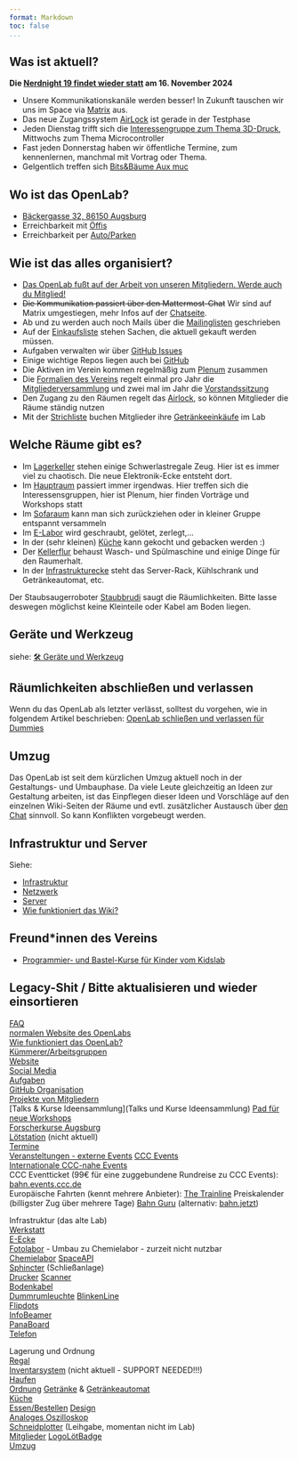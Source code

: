 ```yaml
---
format: Markdown
toc: false
...
```


## Was ist aktuell?

**Die [Nerdnight 19 findet wieder statt](Nerdnight%2019) am 16. November 2024**

* Unsere Kommunikationskanäle werden besser! In Zukunft tauschen wir uns im Space via [Matrix](Matrix) aus. 
* Das neue Zugangssystem [AirLock](AirLock) ist gerade in der Testphase
* Jeden Dienstag trifft sich die [Interessengruppe zum Thema 3D-Druck](3D-Drucker-Gruppe), Mittwochs zum Thema Microcontroller
* Fast jeden Donnerstag haben wir öffentliche Termine, zum kennenlernen, manchmal mit Vortrag oder Thema.
* Gelgentlich treffen sich [Bits&Bäume Aux muc](https://aux-muc.bits-und-baeume.org/)

## Wo ist das OpenLab?
* [Bäckergasse 32, 86150 Augsburg](https://www.openstreetmap.org/way/89645828)
* Erreichbarkeit mit [Öffis](öffis)
* Erreichbarkeit per [Auto/Parken](parken)

## Wie ist das alles organisiert?
* [Das OpenLab fußt auf der Arbeit von unseren Mitgliedern. Werde auch du Mitglied!](mitglied-werden)
* <s>Die Kommunikation passiert über den Mattermost-Chat</s> Wir sind auf Matrix umgestiegen, mehr Infos auf der [Chatseite](chat).
* Ab und zu werden auch noch Mails über die [Mailinglisten](mailingliste) geschrieben
* Auf der [Einkaufsliste](Einkaufsliste) stehen Sachen, die aktuell gekauft werden müssen.
* Aufgaben verwalten wir über [GitHub Issues](https://github.com/openlab-aux/orgafoo/issues)
* Einige wichtige Repos liegen auch bei [GitHub](https://github.com/openlab-aux) 
* Die Aktiven im Verein kommen regelmäßig zum [Plenum](Plenum/Infos) zusammen
* Die [Formalien des Vereins](Formales) regelt einmal pro Jahr die [Mitgliederversammlung](Mitglieder/MV/Mitgliederversammlungen) und zwei mal im Jahr die [Vorstandssitzung](Vorstandssitzung)
* Den Zugang zu den Räumen regelt das [Airlock](AirLock), so können Mitglieder die Räume ständig nutzen
* Mit der [Strichliste](strichliste) buchen Mitglieder ihre [Getränkeeinkäufe](Getränke-Logistik) im Lab

## Welche Räume gibt es?
* Im [Lagerkeller](lagerkeller) stehen einige Schwerlastregale Zeug. Hier ist es immer viel zu chaotisch. Die neue Elektronik-Ecke entsteht dort.
* Im [Hauptraum](hauptraum) passiert immer irgendwas. Hier treffen sich die Interessensgruppen, hier ist Plenum, hier finden Vorträge und Workshops statt
* Im [Sofaraum](sofaraum) kann man sich zurückziehen oder in kleiner Gruppe entspannt versammeln
* Im [E-Labor](E-Labor) wird geschraubt, gelötet, zerlegt,...
* In der (sehr kleinen) [Küche](kueche) kann gekocht und gebacken werden :)
* Der [Kellerflur](infrastrukturkeller) behaust Wasch- und Spülmaschine und einige Dinge für den Raumerhalt.
* In der [Infrastrukturecke](infrastruktur-oben) steht das Server-Rack, Kühlschrank und Getränkeautomat, etc.

Der Staubsaugerroboter [Staubbrudi](staubbrudi) saugt die Räumlichkeiten.
Bitte lasse deswegen möglichst keine Kleinteile oder Kabel am Boden liegen.

## Geräte und Werkzeug

siehe: [🛠 Geräte und Werkzeug](Geräte%20und%20Werkzeug)

## Räumlichkeiten abschließen und verlassen
Wenn du das OpenLab als letzter verlässt, solltest du vorgehen, wie in folgendem Artikel beschrieben: [OpenLab schließen und verlassen für Dummies](abschliessen)

## Umzug
Das OpenLab ist seit dem kürzlichen Umzug aktuell noch in der Gestaltungs- und Umbauphase.
Da viele Leute gleichzeitig an Ideen zur Gestaltung arbeiten, ist das Einpflegen dieser Ideen und Vorschläge auf den einzelnen Wiki-Seiten der Räume und evtl. zusätzlicher Austausch über [den Chat](chat) sinnvoll. So kann Konflikten vorgebeugt werden.

## Infrastruktur und Server
Siehe:

* [Infrastruktur](Infrastruktur)
* [Netzwerk](Netzwerk)
* [Server](Server)
* [Wie funktioniert das Wiki?](Tutorial%20Wiki)

## Freund\*innen des Vereins

* [Programmier- und Bastel-Kurse für Kinder vom Kidslab](https://kidslab.de/)

## Legacy-Shit / Bitte aktualisieren und wieder einsortieren
[FAQ](FAQ)  
[normalen Website des OpenLabs](https://openlab-augsburg.de/)  
[Wie funktioniert das OpenLab?](Regeln)   
[Kümmerer/Arbeitsgruppen](Kümmerer)  
[Website](Website)   
[Social Media](Social%20Media)   
[Aufgaben](https://github.com/openlab-aux/orgafoo/issues)  
[GitHub Organisation](https://github.com/openlab-aux)    
[Projekte von Mitgliedern](MitgliederProjekte)   
[Talks & Kurse Ideensammlung](Talks und Kurse Ideensammlung)
[Pad für neue Workshops](https://freepad.erdgeist.org/p/ola_workshops)   
[Forscherkurse Augsburg](https://forscherkurse-augsburg.de/)  
[Lötstation](Lötstation) (nicht aktuell)   
[Termine](https://openlab-augsburg.de/veranstaltungen/)   
[Veransteltungen - externe Events](Veranstaltungen)
[CCC Events](https://pads.ccc.de/termine)   
[Internationale CCC-nahe Events](http://pads.ccc.de/events)   
CCC Eventticket (99€ für eine zuggebundene Rundreise zu CCC Events): [bahn.events.ccc.de](https://bahn.events.ccc.de/)   
Europäische Fahrten (kennt mehrere Anbieter): [The Trainline](https://www.thetrainline.com/)
Preiskalender (billigster Zug über mehrere Tage) [Bahn Guru](https://bahn.guru/) (alternativ: [bahn.jetzt](https://bahn.jetzt/))   

Infrastruktur (das alte Lab)   
[Werkstatt](Werkstatt)   
[E-Ecke](E-Ecke)   
[Fotolabor](Fotolabor) - Umbau zu Chemielabor - zurzeit nicht nutzbar   
[Chemielabor](Chemielabor)
[SpaceAPI](SpaceAPI)   
[Sphincter](Sphincter) (Schließanlage)   
[Drucker](Drucker) 
[Scanner](Scanner)    
[Bodenkabel](Bodenkabel)   
[Dummrumleuchte](Dummrumleuchte) 
[BlinkenLine](BlinkenLine)   
[Flipdots](Flipdots)   
[InfoBeamer](InfoBeamer)    
[PanaBoard](PanaBoard)    
[Telefon](Telefon)

Lagerung und Ordnung    
[Regal](Regal)    
[Inventarsystem](Inventarsystem) (nicht aktuell - SUPPORT NEEDED!!!)    
[Haufen](Haufen)  
[Ordnung](Ordnung) 
[Getränke](Getränke) & [Getränkeautomat](getränkeautomat)   
[Küche](Küche)   
[Essen/Bestellen](Anreise%20und%20Umgebung#umgebung-des-labs)
[Design](Design)   
[Analoges Oszilloskop](Analoges%20Oszilloskop)   
[Schneidplotter](Schneidplotter) (Leihgabe, momentan nicht im Lab)   
[Mitglieder](Mitglieder)
[LogoLötBadge](LogoLötBadge)    
[Umzug](Umzug) 

